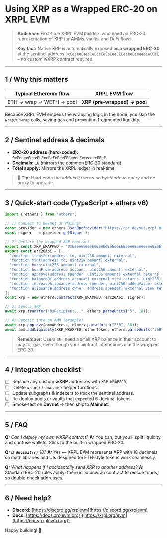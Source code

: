 # Using **XRP as a Wrapped ERC‑20** on XRPL EVM

> **Audience:** First‑time XRPL EVM builders who need an ERC‑20 representation of XRP for AMMs, vaults, and DeFi flows.
>
> **Key fact:** Native XRP is automatically exposed **as a wrapped ERC‑20** at the sentinel address `0xEeeeeEeeeEeEeeEeEeEeeEEEeeeeEeeeeeeeEEeE` – no custom wXRP contract required.

---

## 1 / Why this matters

| Typical Ethereum flow    | XRPL EVM flow                |
| ------------------------ | ---------------------------- |
| ETH → wrap → WETH → pool | **XRP (pre‑wrapped) → pool** |

Because XRPL EVM embeds the wrapping logic in the node, you skip the `wrap/unwrap` calls, saving gas and preventing fragmented liquidity.

---

## 2 / Sentinel address & decimals

* **ERC‑20 address (hard‑coded):** `0xEeeeeEeeeEeEeeEeEeEeeEEEeeeeEeeeeeeeEEeE`
* **Decimals:** `18` (mirrors the common ERC‑20 standard)
* **Total supply:** Mirrors the XRPL ledger in real‑time.

> 📝 **Tip:** Hard‑code the address; there’s no bytecode to query and no proxy to upgrade.

---

## 3 / Quick‑start code (TypeScript + ethers v6)

```ts
import { ethers } from "ethers";

// 1) Connect to Devnet or Mainnet
const provider = new ethers.JsonRpcProvider("https://rpc.devnet.xrpl.org");
const signer   = provider.getSigner();

// 2) Declare the wrapped‑XRP contract
export const XRP_WRAPPED = "0xEeeeeEeeeEeEeeEeEeEeeEEEeeeeEeeeeeeeEEeE";
export const erc20Abi = [
  "function transfer(address to, uint256 amount) external",
  "function mint(address to, uint256 amount) external",
  "function burn(uint256 amount) external",
  "function burnFrom(address account, uint256 amount) external",
  "function approve(address spender, uint256 amount) external returns (bool)",
  "function balanceOf(address account) external view returns (uint256)",
  "function increaseAllowance(address spender, uint256 addedValue) external returns (bool)",
  "function allowance(address owner, address spender) external view returns (uint256)"
];
const xrp = new ethers.Contract(XRP_WRAPPED, erc20Abi, signer);

// 3) Send 5 XRP
await xrp.transfer("0xRecipient...", ethers.parseUnits("5", 18));

// 4) Deposit into an AMM (example)
await xrp.approve(ammAddress, ethers.parseUnits("250", 18));
await amm.addLiquidity(XRP_WRAPPED, otherToken, ethers.parseUnits("250", 18), minLp);
```

> **Remember:** Users still need a small XRP balance in their account to pay for gas, even though your contract interactions use the wrapped ERC‑20.

---

## 4 / Integration checklist

* [ ] Replace any custom **wXRP** addresses with `XRP_WRAPPED`.
* [ ] Delete `wrap()` / `unwrap()` helper functions.
* [ ] Update subgraphs & indexers to track the sentinel address.
* [ ] Re‑deploy pools or vaults that expected 6‑decimal tokens.
* [ ] Smoke‑test on **Devnet** → then ship to **Mainnet**.

---

## 5 / FAQ

**Q:** *Can I deploy my own wXRP contract?*
**A:** You can, but you’ll split liquidity and confuse wallets. Stick to the built‑in wrapped ERC‑20.

**Q:** *Is **`decimals()`** 18?*
**A:** Yes — XRPL EVM represents XRP with 18 decimals so math libraries and UIs designed for ETH‐style tokens work seamlessly.

**Q:** *What happens if I accidentally send XRP to another address?*
**A:** Standard ERC‑20 rules apply; there is no unwrap contract to rescue funds, so double‑check addresses.

---

## 6 / Need help?

* **Discord:** [https://discord.gg/xrplevm](https://discord.gg/xrplevm)
* **Docs:** [https://docs.xrplevm.org/]([https://xrpl.org/evm](https://docs.xrplevm.org/))

Happy building! 🚀
